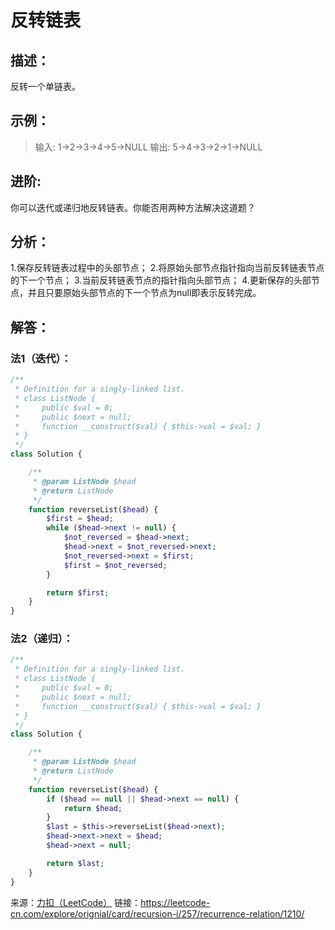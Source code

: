  # 反转链表


## 描述：
反转一个单链表。

## 示例：
> 输入: 1->2->3->4->5->NULL
> 输出: 5->4->3->2->1->NULL


## 进阶:
你可以迭代或递归地反转链表。你能否用两种方法解决这道题？

## 分析：
1.保存反转链表过程中的头部节点；
2.将原始头部节点指针指向当前反转链表节点的下一个节点；
3.当前反转链表节点的指针指向头部节点；
4.更新保存的头部节点，并且只要原始头部节点的下一个节点为null即表示反转完成。

## 解答：

### 法1（迭代）：

```php
/**
 * Definition for a singly-linked list.
 * class ListNode {
 *     public $val = 0;
 *     public $next = null;
 *     function __construct($val) { $this->val = $val; }
 * }
 */
class Solution {

    /**
     * @param ListNode $head
     * @return ListNode
     */
    function reverseList($head) {
        $first = $head;
        while ($head->next != null) {
            $not_reversed = $head->next;
            $head->next = $not_reversed->next;
            $not_reversed->next = $first;
            $first = $not_reversed;
        }

        return $first;
    }
}
```

### 法2（递归）：

```php
/**
 * Definition for a singly-linked list.
 * class ListNode {
 *     public $val = 0;
 *     public $next = null;
 *     function __construct($val) { $this->val = $val; }
 * }
 */
class Solution {

    /**
     * @param ListNode $head
     * @return ListNode
     */
    function reverseList($head) {
        if ($head == null || $head->next == null) {
            return $head;
        }
        $last = $this->reverseList($head->next);
        $head->next->next = $head;
        $head->next = null;

        return $last;
    }
}
```

来源：[力扣（LeetCode）](https://leetcode-cn.com/explore/orignial/card/recursion-i/257/recurrence-relation/1210/)
链接：https://leetcode-cn.com/explore/orignial/card/recursion-i/257/recurrence-relation/1210/
